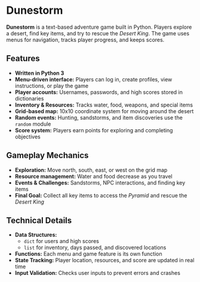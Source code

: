 # Dunestorm

**Dunestorm** is a text-based adventure game built in Python.
Players explore a desert, find key items, and try to rescue the *Desert King*. The game uses menus for navigation, tracks player progress, and keeps scores.

## Features

- **Written in Python 3**
- **Menu-driven interface:** Players can log in, create profiles, view instructions, or play the game
- **Player accounts:** Usernames, passwords, and high scores stored in dictionaries
- **Inventory & Resources:** Tracks water, food, weapons, and special items
- **Grid-based map:** 10x10 coordinate system for moving around the desert
- **Random events:** Hunting, sandstorms, and item discoveries use the `random` module
- **Score system:** Players earn points for exploring and completing objectives

## Gameplay Mechanics

- **Exploration:** Move north, south, east, or west on the grid map
- **Resource management:** Water and food decrease as you travel
- **Events & Challenges:** Sandstorms, NPC interactions, and finding key items
- **Final Goal:** Collect all key items to access the *Pyramid* and rescue the *Desert King*

## Technical Details

- **Data Structures:**
  - `dict` for users and high scores
  - `list` for inventory, days passed, and discovered locations
- **Functions:** Each menu and game feature is its own function
- **State Tracking:** Player location, resources, and score are updated in real time
- **Input Validation:** Checks user inputs to prevent errors and crashes